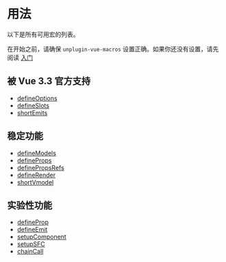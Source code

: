 # 用法

以下是所有可用宏的列表。

在开始之前，请确保 `unplugin-vue-macros` 设置正确。如果你还没有设置，请先阅读 [入门](/zh-CN/guide/getting-started)

## 被 Vue 3.3 官方支持

- [defineOptions](./define-options.md)
- [defineSlots](./define-slots.md)
- [shortEmits](./short-emits.md)

## 稳定功能

- [defineModels](./define-models.md)
- [defineProps](./define-props.md)
- [definePropsRefs](./define-props-refs.md)
- [defineRender](./define-render.md)
- [shortVmodel](./short-vmodel.md)

## 实验性功能

- [defineProp](./define-prop.md)
- [defineEmit](./define-emit.md)
- [setupComponent](./setup-component.md)
- [setupSFC](./setup-sfc.md)
- [chainCall](./chain-call.md)

